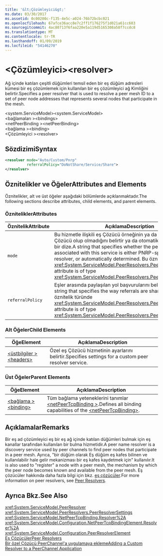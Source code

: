 ```yaml
---
title: '&lt;Çözümleyici&gt;'
ms.date: 03/30/2017
ms.assetid: 0c00200c-f135-4e5c-a024-76b72bcbc021
ms.openlocfilehash: 67afce36acc8e7c2ff1f176275f1d021a61cc603
ms.sourcegitcommit: 4ac80713f6faa220e5a119d5165308a58f7ccdc8
ms.translationtype: MT
ms.contentlocale: tr-TR
ms.lasthandoff: 01/09/2019
ms.locfileid: "54146270"
---
```

# <a name="ltresolvergt"></a><span data-ttu-id="53711-102">&lt;Çözümleyici&gt;</span><span class="sxs-lookup"><span data-stu-id="53711-102">&lt;resolver&gt;</span></span>
<span data-ttu-id="53711-103">Ağ içinde katılan çeşitli düğümleri temsil eden bir eş düğüm adresleri kümesi bir eş çözümlemek için kullanılan bir eş çözümleyici ağ Kimliğini belirtir.</span><span class="sxs-lookup"><span data-stu-id="53711-103">Specifies a peer resolver that is used to resolve a peer mesh ID to a set of peer node addresses that represents several nodes that participate in the mesh.</span></span>  
  
 <span data-ttu-id="53711-104">\<system.ServiceModel></span><span class="sxs-lookup"><span data-stu-id="53711-104">\<system.ServiceModel></span></span>  
<span data-ttu-id="53711-105">\<bağlamaları ></span><span class="sxs-lookup"><span data-stu-id="53711-105">\<bindings></span></span>  
<span data-ttu-id="53711-106">\<netPeerBinding ></span><span class="sxs-lookup"><span data-stu-id="53711-106">\<netPeerBinding></span></span>  
<span data-ttu-id="53711-107">\<bağlama ></span><span class="sxs-lookup"><span data-stu-id="53711-107">\<binding></span></span>  
<span data-ttu-id="53711-108">\<Çözümleyici ></span><span class="sxs-lookup"><span data-stu-id="53711-108">\<resolver></span></span>  
  
## <a name="syntax"></a><span data-ttu-id="53711-109">Sözdizimi</span><span class="sxs-lookup"><span data-stu-id="53711-109">Syntax</span></span>  
  
```xml  
<resolver mode="Auto/Custom/Pnrp"
          referralPolicy="DoNotShare/Service/Share">
</resolver>
```  
  
## <a name="attributes-and-elements"></a><span data-ttu-id="53711-110">Öznitelikler ve Öğeler</span><span class="sxs-lookup"><span data-stu-id="53711-110">Attributes and Elements</span></span>  
 <span data-ttu-id="53711-111">Öznitelikler, alt ve üst öğeler aşağıdaki bölümlerde açıklanmaktadır.</span><span class="sxs-lookup"><span data-stu-id="53711-111">The following sections describe attributes, child elements, and parent elements.</span></span>  
  
### <a name="attributes"></a><span data-ttu-id="53711-112">Öznitelikler</span><span class="sxs-lookup"><span data-stu-id="53711-112">Attributes</span></span>  
  
|<span data-ttu-id="53711-113">Öznitelik</span><span class="sxs-lookup"><span data-stu-id="53711-113">Attribute</span></span>|<span data-ttu-id="53711-114">Açıklama</span><span class="sxs-lookup"><span data-stu-id="53711-114">Description</span></span>|  
|---------------|-----------------|  
|`mode`|<span data-ttu-id="53711-115">Bu hizmetle ilişkili eş Çözücü örneğinin ya da PNRP belirli bir özel Çözücü olup olmadığını belirtir ya da otomatik olarak belirlenen bir dize.</span><span class="sxs-lookup"><span data-stu-id="53711-115">A string that specifies whether the peer resolver instance associated with this service is either PNRP-specific, a custom resolver, or automatically determined.</span></span> <span data-ttu-id="53711-116">Bu öznitelik türünde <xref:System.ServiceModel.PeerResolvers.PeerResolverMode>.</span><span class="sxs-lookup"><span data-stu-id="53711-116">This attribute is of type <xref:System.ServiceModel.PeerResolvers.PeerResolverMode>.</span></span>|  
|`referralPolicy`|<span data-ttu-id="53711-117">Eşler arasında paylaşılan yol başvurularını belirleyen bir dize.</span><span class="sxs-lookup"><span data-stu-id="53711-117">A string that specifies the way referrals are shared among peers.</span></span> <span data-ttu-id="53711-118">Bu öznitelik türünde <xref:System.ServiceModel.PeerResolvers.PeerReferralPolicy>.</span><span class="sxs-lookup"><span data-stu-id="53711-118">This attribute is of type <xref:System.ServiceModel.PeerResolvers.PeerReferralPolicy>.</span></span>|  
  
### <a name="child-elements"></a><span data-ttu-id="53711-119">Alt Öğeler</span><span class="sxs-lookup"><span data-stu-id="53711-119">Child Elements</span></span>  
  
|<span data-ttu-id="53711-120">Öğe</span><span class="sxs-lookup"><span data-stu-id="53711-120">Element</span></span>|<span data-ttu-id="53711-121">Açıklama</span><span class="sxs-lookup"><span data-stu-id="53711-121">Description</span></span>|  
|-------------|-----------------|  
|[<span data-ttu-id="53711-122">\<üstbilgiler ></span><span class="sxs-lookup"><span data-stu-id="53711-122">\<headers></span></span>](../../../../../docs/framework/configure-apps/file-schema/wcf/headers.md)|<span data-ttu-id="53711-123">Özel eş Çözücü hizmetinin ayarlarını belirtir.</span><span class="sxs-lookup"><span data-stu-id="53711-123">Specifies settings for a custom peer resolver service.</span></span>|  
  
### <a name="parent-elements"></a><span data-ttu-id="53711-124">Üst Öğeler</span><span class="sxs-lookup"><span data-stu-id="53711-124">Parent Elements</span></span>  
  
|<span data-ttu-id="53711-125">Öğe</span><span class="sxs-lookup"><span data-stu-id="53711-125">Element</span></span>|<span data-ttu-id="53711-126">Açıklama</span><span class="sxs-lookup"><span data-stu-id="53711-126">Description</span></span>|  
|-------------|-----------------|  
|[<span data-ttu-id="53711-127">\<bağlama ></span><span class="sxs-lookup"><span data-stu-id="53711-127">\<binding></span></span>](../../../../../docs/framework/misc/binding.md)|<span data-ttu-id="53711-128">Tüm bağlama yeteneklerini tanımlar [ \<netPeerTcpBinding >](../../../../../docs/framework/configure-apps/file-schema/wcf/netpeertcpbinding.md).</span><span class="sxs-lookup"><span data-stu-id="53711-128">Defines all binding capabilities of the [\<netPeerTcpBinding>](../../../../../docs/framework/configure-apps/file-schema/wcf/netpeertcpbinding.md).</span></span>|  
  
## <a name="remarks"></a><span data-ttu-id="53711-129">Açıklamalar</span><span class="sxs-lookup"><span data-stu-id="53711-129">Remarks</span></span>  
 <span data-ttu-id="53711-130">Bir eş ad çözümleyici eş bir eş ağ içinde katılan düğümleri bulmak için eş kanallar tarafından kullanılan bir bulma hizmetidir.</span><span class="sxs-lookup"><span data-stu-id="53711-130">A peer name resolver is a discovery service used by peer channels to find peer nodes that participate in a peer mesh.</span></span> <span data-ttu-id="53711-131">Ayrıca, "bir düğüm olarak Eş düğüm eş kafes bilinen ve kullanılabilir hale gelir mekanizması bir eş kafes kaydetmek için" kullanılır.</span><span class="sxs-lookup"><span data-stu-id="53711-131">It is also used to "register" a node with a peer mesh, the mechanism by which the peer node becomes known and available from the peer mesh.</span></span> <span data-ttu-id="53711-132">Eş çözücüler hakkında daha fazla bilgi için bkz. [eş çözücüler](../../../../../docs/framework/wcf/feature-details/peer-resolvers.md).</span><span class="sxs-lookup"><span data-stu-id="53711-132">For more information on peer resolvers, see [Peer Resolvers](../../../../../docs/framework/wcf/feature-details/peer-resolvers.md).</span></span>  
  
## <a name="see-also"></a><span data-ttu-id="53711-133">Ayrıca Bkz.</span><span class="sxs-lookup"><span data-stu-id="53711-133">See Also</span></span>  
 <xref:System.ServiceModel.PeerResolver>  
 <xref:System.ServiceModel.PeerResolvers.PeerResolverSettings>  
 <xref:System.ServiceModel.NetPeerTcpBinding.Resolver%2A>  
 <xref:System.ServiceModel.Configuration.NetPeerTcpBindingElement.Resolver%2A>  
 <xref:System.ServiceModel.Configuration.PeerResolverElement>  
 [<span data-ttu-id="53711-134">Eş Çözücüler</span><span class="sxs-lookup"><span data-stu-id="53711-134">Peer Resolvers</span></span>](../../../../../docs/framework/wcf/feature-details/peer-resolvers.md)  
 [<span data-ttu-id="53711-135">Bir özel Çözücü PeerChannel'a uygulamaya ekleme</span><span class="sxs-lookup"><span data-stu-id="53711-135">Adding a Custom Resolver to a PeerChannel Application</span></span>](https://msdn.microsoft.com/library/12aa3787-2962-439c-ad27-46523c8b0419)
